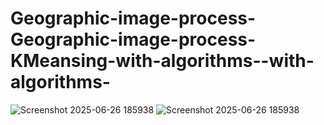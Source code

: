 

# Geographic-image-process-Geographic-image-process-KMeansing-with-algorithms--with-algorithms-




![Screenshot 2025-06-26 185938](https://github.com/user-attachments/assets/50fad3ab-2ce6-4d87-8f80-abc47022d905)
![Screenshot 2025-06-26 185938](https://github.com/user-attachments/assets/50fad3ab-2ce6-4d87-8f80-abc47022d905)

